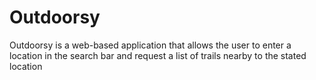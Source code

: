 # Outdoorsy
Outdoorsy is a web-based application that allows the user to enter a location in the search bar and request a list of trails nearby to the stated location
